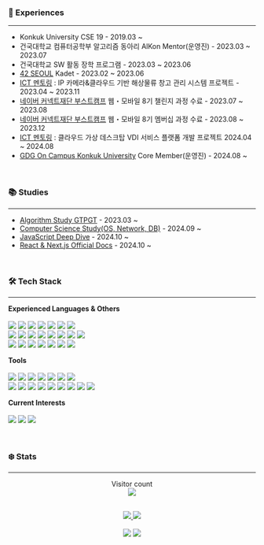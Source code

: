 

<h3> 🐧 Experiences </h3>

---

* Konkuk University CSE 19 - 2019.03 ~
* 건국대학교 컴퓨터공학부 알고리즘 동아리 AlKon Mentor(운영진) - 2023.03 ~ 2023.07
* 건국대학교 SW 활동 장학 프로그램 - 2023.03 ~ 2023.06
* [42 SEOUL](https://42seoul.kr/seoul42/main/view) Kadet - 2023.02 ~ 2023.06
* [ICT 멘토링](https://www.hanium.or.kr/portal/index.do) : IP 카메라&클라우드 기반 해상물류 창고 관리 시스템 프로젝트 - 2023.04 ~ 2023.11
* [네이버 커넥트재단 부스트캠프](https://boostcamp.connect.or.kr/) 웹・모바일 8기 챌린지 과정 수료 - 2023.07 ~ 2023.08
* [네이버 커넥트재단 부스트캠프](https://boostcamp.connect.or.kr/) 웹・모바일 8기 멤버십 과정 수료 - 2023.08 ~ 2023.12
* [ICT 멘토링](https://www.hanium.or.kr/portal/index.do) : 클라우드 가상 데스크탑 VDI 서비스 플랫폼 개발 프로젝트 2024.04 ~ 2024.08
* [GDG On Campus Konkuk University](https://gdg.community.dev/gdg-on-campus-konkuk-university-seoul-south-korea/) Core Member(운영진) - 2024.08 ~

<br />

<h3> 📚 Studies </h3>

---

* [Algorithm Study GTPGT](https://randps.kr) - 2023.03 ~
* [Computer Science Study(OS, Network, DB)](https://github.com/CS-Computer-Science-Study) - 2024.09 ~
* [JavaScript Deep Dive](https://github.com/gdsc-konkuk/24-25-study-js-deep-dive) - 2024.10 ~
* [React & Next.js Official Docs](https://github.com/gdsc-konkuk/24-25-study-react-nextjs-docs) - 2024.10 ~

<br />

<h3> 🛠️ Tech Stack </h3>

---


  <strong>Experienced Languages & Others</strong>
  <br/><br/>
  <img src="https://img.shields.io/badge/Next.js-000000?style=flat-square&logo=Next.js&logoColor=white"/></a>
  <img src="https://img.shields.io/badge/React-61DAFB?style=flat-square&logo=React&logoColor=white"/></a>
  <img src="https://img.shields.io/badge/TypeScript-3178C6?style=flat-square&logo=TypeScript&logoColor=white"/></a>
  <img src="https://img.shields.io/badge/JavaScript-ffb13b?style=flat-square&logo=JavaScript&logoColor=white"/></a>
  <img src="https://img.shields.io/badge/Node.js-339933?style=flat-square&logo=Node.js&logoColor=white"/></a>
  <img src="https://img.shields.io/badge/Express-000000?style=flat-square&logo=Express&logoColor=white"/></a>
  <img src="https://img.shields.io/badge/NestJS-E0234E?style=flat-square&logo=NestJS&logoColor=white"/></a>
  <br/>
  <img src="https://img.shields.io/badge/C++-00599C?style=flat-square&logo=C%2B%2B&logoColor=white"/></a>
  <img src="https://img.shields.io/badge/C-A8B9CC?style=flat-square&logo=C&logoColor=white"/></a>
  <img src="https://img.shields.io/badge/Python-3766AB?style=flat-square&logo=Python&logoColor=white"/></a>
  <img src="https://img.shields.io/badge/Java-007396?style=flat-square&logo=Java&logoColor=white"/></a>
  <img src="https://img.shields.io/badge/Kotlin-7F52FF?style=flat-square&logo=Kotlin&logoColor=white"/></a>
  <img src="https://img.shields.io/badge/Nginx-009639?style=flat-square&logo=Nginx&logoColor=white"/></a>
  <img src="https://img.shields.io/badge/VirtualBox-183A61?style=flat-square&logo=VirtualBox&logoColor=white"/></a>
  <img src="https://img.shields.io/badge/JQuery-0769AD?style=flat-square&logo=JQuery&logoColor=white"/></a>
  <br/>
  <img src="https://img.shields.io/badge/Amazon EC2-FF9900?style=flat-square&logo=Amazon EC2&logoColor=white"/></a>
  <img src="https://img.shields.io/badge/Amazon S3-569A31?style=flat-square&logo=Amazon EC2&logoColor=white"/></a>
  <img src="https://img.shields.io/badge/Proxmox-E57000?style=flat-square&logo=Proxmox&logoColor=white"/></a>
  <img src="https://img.shields.io/badge/MySQL-E6B91E?style=flat-square&logo=MySQL&logoColor=white"/>
  <img src="https://img.shields.io/badge/MongoDB-47A248?style=flat-square&logo=MongoDB&logoColor=white"/>
  <img src="https://img.shields.io/badge/Firebase-FFCA28?style=flat-square&logo=Firebase&logoColor=white"/>
  <img src="https://img.shields.io/badge/SQLite-003B57?style=flat-square&logo=SQLite&logoColor=white"/>
  <br/>

  <strong>Tools</strong>
  <br/><br/>
  <img src="https://img.shields.io/badge/VSCode-007ACC?style=flat-square&logo=VisualStudioCode&logoColor=white"/></a>
  <img src="https://img.shields.io/badge/Vim-019733?style=flat-square&logo=Vim&logoColor=white"/></a>
  <img src="https://img.shields.io/badge/Neovim-57A143?style=flat-square&logo=Neovim&logoColor=white"/></a>
  <img src="https://img.shields.io/badge/WebStorm-000000?style=flat-square&logo=WebStorm&logoColor=white"/></a>
  <img src="https://img.shields.io/badge/IntelliJ-000000?style=flat-square&logo=IntelliJIDEA&logoColor=white"/></a>
  <img src="https://img.shields.io/badge/AndroidStudio-3DDC84?style=flat-square&logo=AndroidStudio&logoColor=white"/></a>
  <img src="https://img.shields.io/badge/VisualSudio-5C2D91?style=flat-square&logo=VisualStudio&logoColor=white"/></a>
  <br/>
  <img src="https://img.shields.io/badge/Git-F05032?style=flat-square&logo=Git&logoColor=white">
  <img src="https://img.shields.io/badge/Github-181717?style=flat-square&logo=Github&logoColor=white">
  <img src="https://img.shields.io/badge/Postman-FF6C37?style=flat-square&logo=Postman&logoColor=white">
  <img src="https://img.shields.io/badge/Figma-F24E1E?style=flat-square&logo=Figma&logoColor=white"/></a>
  <img src="https://img.shields.io/badge/Jira-0052CC?style=flat-square&logo=jira&logoColor=white">
  <img src="https://img.shields.io/badge/Slack-4A154B?style=flat-square&logo=Slack&logoColor=white">
  <img src="https://img.shields.io/badge/Notion-000000?style=flat-square&logo=notion&logoColor=white">
  <img src="https://img.shields.io/badge/Zoom-0B5CFF?style=flat-square&logo=Zoom&logoColor=white">
  <img src="https://img.shields.io/badge/Discord-5865F2?style=flat-square&logo=Discord&logoColor=white">

  <strong>Current Interests</strong>
  <br/><br/>
  <img src="https://img.shields.io/badge/Kubernetes-326CE5?style=flat-square&logo=Kubernetes&logoColor=white">
  <img src="https://img.shields.io/badge/Docker-2496ED?style=flat-square&logo=Docker&logoColor=white">
  <img src="https://img.shields.io/badge/Jenkins-D24939?style=flat-square&logo=Jenkins&logoColor=white">

<br/>

<h3> ❄️ Stats </h3>

---

<p align="center">
  Visitor count<br>
  
  <img src="https://profile-counter.glitch.me/MinboyKim/count.svg" />
</p>
</br>
<div align="center" >
 <a href="https://www.credly.com/badges/e299452b-d4a3-48a9-abb9-6efd95d41939/public_url">
   <img src="https://github.com/user-attachments/assets/7a267b83-545e-42c7-ab53-e3d0d6ed4cc9" />
 </a>
 <img src="https://github-readme-stats.vercel.app/api?username=MinboyKim&show_icons=true&theme=dark&card_width=400"/>
  </br>
  </br>
   <img src="http://mazassumnida.wtf/api/v2/generate_badge?boj=melonboy"/>
   <img src="http://mazandi.herokuapp.com/api?handle=melonboy&theme=warm"/>
</div>
